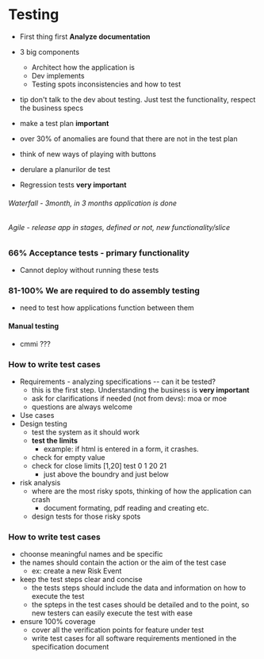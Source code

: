 # Testing
- First thing first **Analyze documentation**
- 3 big components 
  - Architect how the application is
  - Dev implements
  - Testing spots inconsistencies and how to test
  
- tip don't talk to the dev about testing. Just test the functionality, respect the business specs
- make a test plan **important**
- over 30% of anomalies are found that there are not in the test plan
- think of new ways of playing with buttons
- derulare a planurilor de test
- Regression tests **very important**
   
###### Waterfall - 3month, in 3 months application is done
###### Agile - release app in stages, defined or not, new functionality/slice

### 66% Acceptance tests  - primary functionality
- Cannot deploy without running these tests

### 81-100% We are required to do assembly testing
- need to test how applications function between them

#### Manual testing
- cmmi ???

### How to write test cases

- Requirements - analyzing specifications -- can it be tested? 
   - this is the first step. Understanding the business is **very important**
   - ask for clarifications if needed (not from devs): moa or moe
   - questions are always welcome
- Use cases 
- Design testing
  - test the system as it should work
  - **test the limits**
    - example: if html is entered in a form, it crashes.
  - check for empty value
  - check for close limits [1,20] test 0 1 20 21
    - just above the boundry and just below
- risk analysis
  - where are the most risky spots, thinking of how the application can crash
    - document formating, pdf reading and creating etc.
  - design tests for those risky spots

### How to write test cases

- choonse meaningful names and be specific
- the names should contain the action or the aim of the test case
  - ex: create a new Risk Event
- keep the test steps clear and concise
  - the tests steps should include the data and information on how to execute the test
  - the spteps in the test cases should be detailed and to the point, so new testers can easily execute the test with ease
- ensure 100% coverage
  - cover all the verification points for feature under test
  - write test cases for all software requirements mentioned in the specification document

